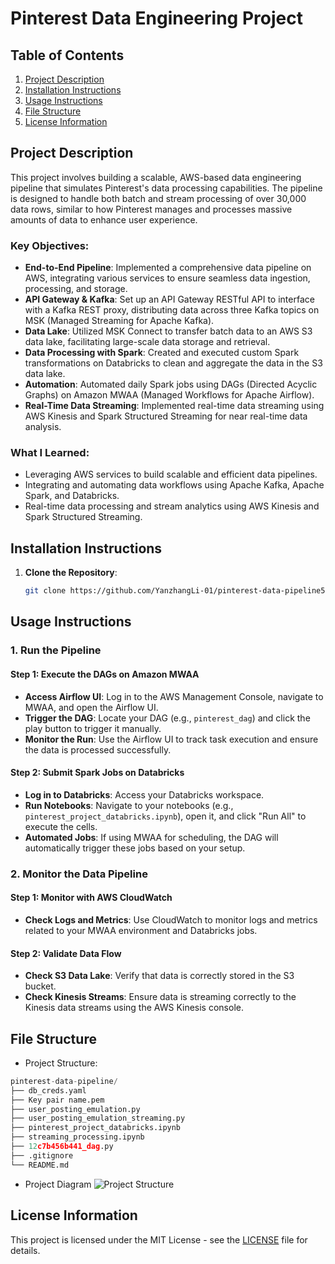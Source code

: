 # Pinterest Data Engineering Project

## Table of Contents
1. [Project Description](#project-description)
2. [Installation Instructions](#installation-instructions)
3. [Usage Instructions](#usage-instructions)
4. [File Structure](#file-structure)
5. [License Information](#license-information)

## Project Description

This project involves building a scalable, AWS-based data engineering pipeline that simulates Pinterest's data processing capabilities. The pipeline is designed to handle both batch and stream processing of over 30,000 data rows, similar to how Pinterest manages and processes massive amounts of data to enhance user experience. 

### Key Objectives:
- **End-to-End Pipeline**: Implemented a comprehensive data pipeline on AWS, integrating various services to ensure seamless data ingestion, processing, and storage.
- **API Gateway & Kafka**: Set up an API Gateway RESTful API to interface with a Kafka REST proxy, distributing data across three Kafka topics on MSK (Managed Streaming for Apache Kafka).
- **Data Lake**: Utilized MSK Connect to transfer batch data to an AWS S3 data lake, facilitating large-scale data storage and retrieval.
- **Data Processing with Spark**: Created and executed custom Spark transformations on Databricks to clean and aggregate the data in the S3 data lake.
- **Automation**: Automated daily Spark jobs using DAGs (Directed Acyclic Graphs) on Amazon MWAA (Managed Workflows for Apache Airflow).
- **Real-Time Data Streaming**: Implemented real-time data streaming using AWS Kinesis and Spark Structured Streaming for near real-time data analysis.

### What I Learned:
- Leveraging AWS services to build scalable and efficient data pipelines.
- Integrating and automating data workflows using Apache Kafka, Apache Spark, and Databricks.
- Real-time data processing and stream analytics using AWS Kinesis and Spark Structured Streaming.

## Installation Instructions

1. **Clone the Repository**:
   ```bash
   git clone https://github.com/YanzhangLi-01/pinterest-data-pipeline545.git

## Usage Instructions

### 1. Run the Pipeline

#### Step 1: Execute the DAGs on Amazon MWAA
- **Access Airflow UI**: Log in to the AWS Management Console, navigate to MWAA, and open the Airflow UI.
- **Trigger the DAG**: Locate your DAG (e.g., `pinterest_dag`) and click the play button to trigger it manually.
- **Monitor the Run**: Use the Airflow UI to track task execution and ensure the data is processed successfully.

#### Step 2: Submit Spark Jobs on Databricks
- **Log in to Databricks**: Access your Databricks workspace.
- **Run Notebooks**: Navigate to your notebooks (e.g., `pinterest_project_databricks.ipynb`), open it, and click "Run All" to execute the cells.
- **Automated Jobs**: If using MWAA for scheduling, the DAG will automatically trigger these jobs based on your setup.

### 2. Monitor the Data Pipeline

#### Step 1: Monitor with AWS CloudWatch
- **Check Logs and Metrics**: Use CloudWatch to monitor logs and metrics related to your MWAA environment and Databricks jobs.

#### Step 2: Validate Data Flow
- **Check S3 Data Lake**: Verify that data is correctly stored in the S3 bucket.
- **Check Kinesis Streams**: Ensure data is streaming correctly to the Kinesis data streams using the AWS Kinesis console.


## File Structure
- Project Structure:
```python
pinterest-data-pipeline/       
├── db_creds.yaml 
├── Key pair name.pem
├── user_posting_emulation.py
├── user_posting_emulation_streaming.py
├── pinterest_project_databricks.ipynb
├── streaming_processing.ipynb
├── 12c7b456b441_dag.py
├── .gitignore
└── README.md
```
- Project Diagram
![Project Structure](Data_pipeline_diagram.png)

## License Information
This project is licensed under the MIT License - see the [LICENSE](https://github.com/git/git-scm.com/blob/main/MIT-LICENSE.txt)
 file for details.